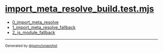 # [import_meta_resolve_build.test.mjs](../import_meta_resolve_build.test.mjs)


- [0_import_meta_resolve](0_import_meta_resolve/0_import_meta_resolve.md)
- [1_import_meta_resolve_fallback](1_import_meta_resolve_fallback/1_import_meta_resolve_fallback.md)
- [2_js_module_fallback](2_js_module_fallback/2_js_module_fallback.md)

---

<sub>
  Generated by <a href="https://github.com/jsenv/core/tree/main/packages/independent/snapshot">@jsenv/snapshot</a>
</sub>
